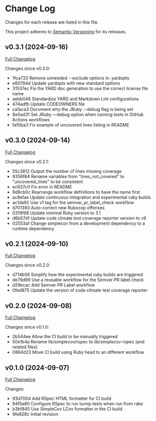 # Change Log

Changes for each release are listed in this file.

This project adheres to [Semantic Versioning](https://semver.org/) for its releases.

## v0.3.1 (2024-09-16)

[Full Changelog](https://github.com/main-branch/simplecov-rspec/compare/v0.3.0..v0.3.1)

Changes since v0.3.0:

* 1fca720 Remove unneeded --exclude options in .yardopts
* e60794d Update yardopts with new standard options
* 31537ec Fix the YARD doc generation to use the correct license file name
* aebb048 Standardize YARD and Markdown Lint configurations
* 474adfb Update CODEOWNERS file
* ca1aca3 Document why the JRuby --debug flag is being set
* 8e0ad31 Set JRuby —debug option when running tests in GitHub Actions workflows
* fa10ba3 Fix example of uncovered lines listing in README

## v0.3.0 (2024-09-14)

[Full Changelog](https://github.com/main-branch/simplecov-rspec/compare/v0.2.1..v0.3.0)

Changes since v0.2.1:

* 55c3812 Output the number of lines missing coverage
* 9356f64 Rename variables from "lines_not_covered" to "uncovered_lines" to be consistent
* ec637c0 Fix error in README
* 9d9cb0c Rearrange workflow definitions to have the name first
* ac8efae Update continuous integration and experimental ruby builds
* ac1da92 Use v1 tag for the semver_pr_label_check workflow
* d701393 Auto-correct new Rubocop offenses
* 0319f68 Update minimal Ruby version to 3.1
* d6b57d1 Update code climate test coverage reporter version to v9
* 02553a1 Change simplecov from a development dependency to a runtime dependency

## v0.2.1 (2024-09-10)

[Full Changelog](https://github.com/main-branch/simplecov-rspec/compare/v0.2.0..v0.2.1)

Changes since v0.2.0:

* d714b58 Simplify how the experimental ruby builds are triggered
* de79d66 Use a reusable workflow for the Semver PR label check
* d29ecac Add Semver PR Label workflow
* 0fed875 Update the version of code climate test coverage reporter

## v0.2.0 (2024-09-08)

[Full Changelog](https://github.com/main-branch/simplecov-rspec/compare/v0.1.0..v0.2.0)

Changes since v0.1.0:

* 2b544ee Allow the CI build to be manually triggered
* 50e1b4a Rename lib/simplecov/rspec to lib/simplecov-rspec (and related files)
* 0884d23 Move CI build using Ruby head to an different workflow

## v0.1.0 (2024-09-07)

[Full Changelog](https://github.com/main-branch/simplecov-rspec/compare/9fe828c..v0.1.0)

Changes:

* 93d7004 Add RSpec HTML formatter for CI build
* 94f5a80 Configure RSpec to run turnip tests when run from rake
* b3bf845 Use SimpleCov LCov formatter in the CI build
* 9fe828c Initial revision
